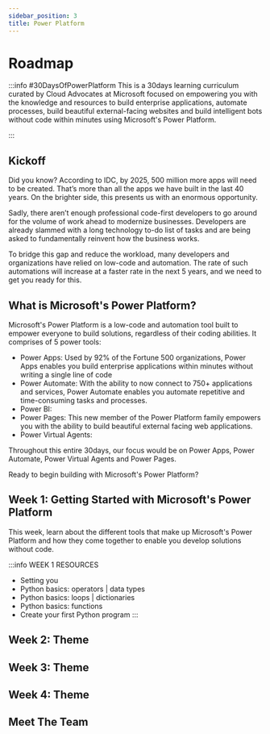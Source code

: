 ```yaml
---
sidebar_position: 3
title: Power Platform
---
```


# Roadmap

:::info #30DaysOfPowerPlatform
This is a 30days learning curriculum curated by Cloud Advocates at Microsoft focused on empowering you with the knowledge and resources to build enterprise applications, automate processes, build beautiful external-facing websites and build intelligent bots without code within minutes using Microsoft's Power Platform.

:::

## Kickoff 
Did you know? According to IDC, by 2025, 500 million more apps will need to be created. That’s more than all the apps we have built in the last 40 years. On the brighter side, this presents us with an enormous opportunity.

Sadly, there aren’t enough professional code-first developers to go around for the volume of work ahead to modernize businesses. Developers are already slammed with a long technology to-do list of tasks and are being asked to fundamentally reinvent how the business works. 

To bridge this gap and reduce the workload, many developers and organizations have relied on low-code and automation. The rate of such automations will increase at a faster rate in the next 5 years, and we need to get you ready for this.

## What is Microsoft's Power Platform?
Microsoft's Power Platform is a low-code and automation tool built to empower everyone to build solutions, regardless of their coding abilities. It comprises of 5 power tools:
- Power Apps: Used by 92% of the Fortune 500 organizations, Power Apps enables you build enterprise applications within minutes without writing a single line of code
- Power Automate: With the ability to now connect to 750+ applications and services, Power Automate enables you automate repetitive and time-consuming tasks and processes.
- Power BI: 
- Power Pages: This new member of the Power Platform family empowers you with the ability to build beautiful external facing web applications.
- Power Virtual Agents:

Throughout this entire 30days, our focus would be on Power Apps, Power Automate, Power Virtual Agents and Power Pages.

Ready to begin building with Microsoft's Power Platform?

## Week 1: Getting Started with Microsoft's Power Platform
This week, learn about the different tools that make up Microsoft's Power Platform and how they come together to enable you develop solutions without code.

:::info WEEK 1 RESOURCES
* Setting you
* Python basics: operators | data types
* Python basics: loops | dictionaries
* Python basics: functions
* Create your first Python program
:::


## Week 2: Theme

## Week 3: Theme

## Week 4: Theme

## Meet The Team

